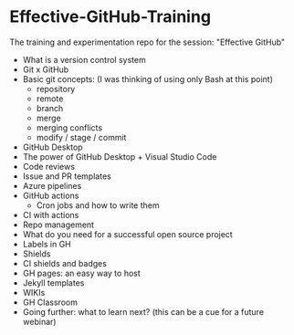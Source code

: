 # Effective-GitHub-Training
The training and experimentation repo for the session: "Effective GitHub"

- What is a version control system
- Git x GitHub
- Basic git concepts: (I was thinking of using only Bash at this point)
   * repository
   * remote
   * branch
   * merge
   * merging conflicts
   * modify / stage  / commit
- GitHub Desktop
- The power of GitHub Desktop + Visual Studio Code 
- Code reviews 
- Issue and PR templates
- Azure pipelines
- GitHub actions
  * Cron jobs and how to write them
- CI with actions
- Repo management
- What do you need for a successful open source project
- Labels in GH
- Shields
- CI shields and badges
- GH pages: an easy way to host
- Jekyll templates
- WIKIs
- GH Classroom
- Going further: what to learn next? (this can be a cue for a future webinar)

